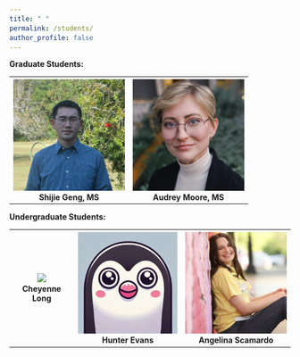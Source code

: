 ```yaml
---
title: " "
permalink: /students/
author_profile: false
---
```


<b>Graduate Students:</b><br>

<table>
  <tr>
    <th><center><img src="https://raw.githubusercontent.com/sealslab/sealslab.github.io/refs/heads/master/files/headshots/geng_shijie.png" width=200><br>Shijie Geng, MS</th>
    <th><center><img src="https://raw.githubusercontent.com/sealslab/sealslab.github.io/refs/heads/master/files/headshots/moore_audrey.jpg" width=200><br>Audrey Moore, MS</center></th>
  </tr>
</table>


<b>Undergraduate Students:</b> <br>

<table>
<tbody>
  <tr>
    <th><center><img src="<center> <img src="https://raw.githubusercontent.com/sealslab/sealslab.github.io/refs/heads/master/files/headshots/long_cheyenne.jpeg" width=200 width=200><br>Cheyenne Long</center> </th>
    <th><center> <img src="https://raw.githubusercontent.com/sealslab/sealslab.github.io/refs/heads/master/files/headshots/evans_hunter.png" width=200> <br>Hunter Evans</center></th>
    <th><center><img src="https://raw.githubusercontent.com/sealslab/sealslab.github.io/refs/heads/master/files/headshots/scamardo_angelina.jpg" width=200><br>Angelina Scamardo</center></th>
  </tr>
</tbody>
</table>


